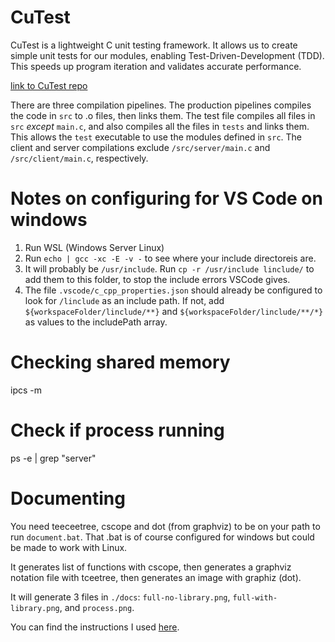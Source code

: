 

# CuTest

CuTest is a lightweight C unit testing framework. It allows us to create simple unit tests for our modules, enabling Test-Driven-Development (TDD). This speeds up program iteration and validates accurate performance.

[link to CuTest repo](https://cutest.sourceforge.net/)

There are three compilation pipelines. The production pipelines compiles the code in `src` to .o files, then links them. The test file compiles all files in `src` *except* `main.c`, and also compiles all the files in `tests` and links them. This allows the `test` executable to use the modules defined in `src`. The client and server compilations exclude `/src/server/main.c` and `/src/client/main.c`, respectively.

# Notes on configuring for VS Code on windows

1. Run WSL (Windows Server Linux)
2. Run `echo | gcc -xc -E -v -` to see where your include directoreis are.
3. It will probably be `/usr/include`. Run `cp -r /usr/include linclude/` to add them to this folder, to stop the include errors VSCode gives. 
4. The file `.vscode/c_cpp_properties.json` should already be configured to look for `/linclude` as an include path. If not, add `${workspaceFolder/linclude/**}` and `${workspaceFolder/linclude/**/*}` as values to the includePath array.

# Checking shared memory

ipcs -m 

# Check if process running

ps -e | grep "server"

# Documenting

You need teeceetree, cscope and dot (from graphviz) to be on your path to run `document.bat`. That .bat is of course configured for windows but could be made to work with Linux.

It generates list of functions with cscope, then generates a graphviz notation file with tceetree, then generates an image with graphiz (dot). 

It will generate 3 files in `./docs`: `full-no-library.png`, `full-with-library.png`, and `process.png`.

You can find the instructions I used [here](https://sourceforge.net/p/tceetree/wiki/Home/).



